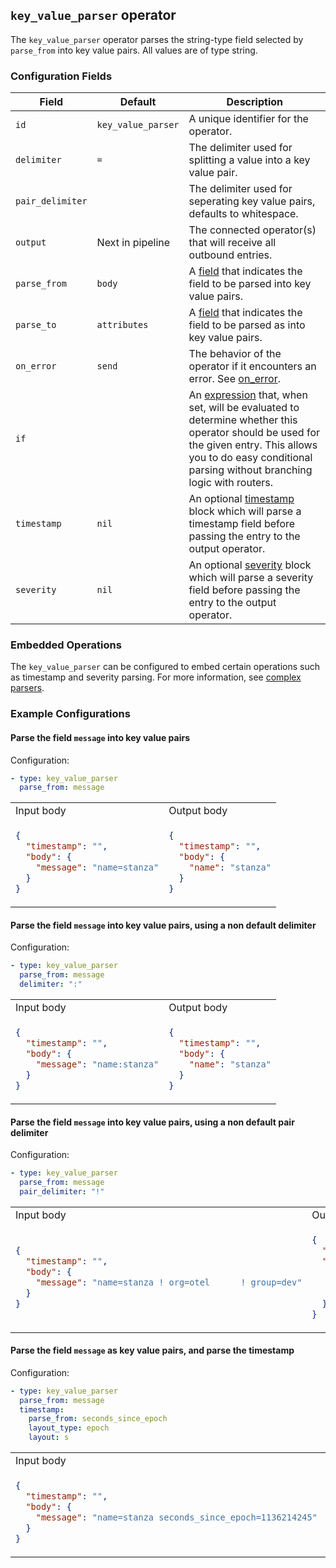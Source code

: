 ## `key_value_parser` operator

The `key_value_parser` operator parses the string-type field selected by `parse_from` into key value pairs. All values are of type string.

### Configuration Fields

| Field            | Default             | Description                                                                                                                                                                                                                               |
| ---              | ---                 | ---                                                                                                                                                                                                                                       |
| `id`             | `key_value_parser`  | A unique identifier for the operator.                                                                                                                                                                                                     |
| `delimiter`      | `=`                 | The delimiter used for splitting a value into a key value pair.                                                                                                                                                                           |
| `pair_delimiter` |                     | The delimiter used for seperating key value pairs, defaults to whitespace.                                                                                                                                                                |
| `output`         | Next in pipeline    | The connected operator(s) that will receive all outbound entries.                                                                                                                                                                         |
| `parse_from`     | `body`              | A [field](../types/field.md) that indicates the field to be parsed into key value pairs.                                                                                                                                               |
| `parse_to`       | `attributes`        | A [field](../types/field.md) that indicates the field to be parsed as into key value pairs.                                                                                                                                            |
| `on_error`       | `send`              | The behavior of the operator if it encounters an error. See [on_error](../types/on_error.md).                                                                                                                                          |
| `if`             |                     | An [expression](../types/expression.md) that, when set, will be evaluated to determine whether this operator should be used for the given entry. This allows you to do easy conditional parsing without branching logic with routers.  |
| `timestamp`      | `nil`               | An optional [timestamp](../types/timestamp.md) block which will parse a timestamp field before passing the entry to the output operator.                                                                                               |
| `severity`       | `nil`               | An optional [severity](../types/severity.md) block which will parse a severity field before passing the entry to the output operator.                                                                                                  |

### Embedded Operations

The `key_value_parser` can be configured to embed certain operations such as timestamp and severity parsing. For more information, see [complex parsers](../types/parsers.md#complex-parsers).

### Example Configurations

#### Parse the field `message` into key value pairs

Configuration:
```yaml
- type: key_value_parser
  parse_from: message
```

<table>
<tr><td> Input body </td> <td> Output body </td></tr>
<tr>
<td>

```json
{
  "timestamp": "",
  "body": {
    "message": "name=stanza"
  }
}
```

</td>
<td>

```json
{
  "timestamp": "",
  "body": {
    "name": "stanza"
  }
}
```

</td>
</tr>
</table>

#### Parse the field `message` into key value pairs, using a non default delimiter

Configuration:
```yaml
- type: key_value_parser
  parse_from: message
  delimiter: ":"
```

<table>
<tr><td> Input body </td> <td> Output body </td></tr>
<tr>
<td>

```json
{
  "timestamp": "",
  "body": {
    "message": "name:stanza"
  }
}
```

</td>
<td>

```json
{
  "timestamp": "",
  "body": {
    "name": "stanza"
  }
}
```

</td>
</tr>
</table>

#### Parse the field `message` into key value pairs, using a non default pair delimiter

Configuration:
```yaml
- type: key_value_parser
  parse_from: message
  pair_delimiter: "!"
```

<table>
<tr><td> Input body </td> <td> Output body </td></tr>
<tr>
<td>

```json
{
  "timestamp": "",
  "body": {
    "message": "name=stanza ! org=otel      ! group=dev"
  }
}
```

</td>
<td>

```json
{
  "timestamp": "",
  "body": {
    "name": "stanza",
    "org": "otel",
    "group": "dev"
  }
}
```

</td>
</tr>
</table>

#### Parse the field `message` as key value pairs, and parse the timestamp

Configuration:
```yaml
- type: key_value_parser
  parse_from: message
  timestamp:
    parse_from: seconds_since_epoch
    layout_type: epoch
    layout: s
```

<table>
<tr><td> Input body </td> <td> Output body </td></tr>
<tr>
<td>

```json
{
  "timestamp": "",
  "body": {
    "message": "name=stanza seconds_since_epoch=1136214245"
  }
}
```

</td>
<td>

```json
{
  "timestamp": "2006-01-02T15:04:05-07:00",
  "body": {
    "name": "stanza"
  }
}
```

</td>
</tr>
</table>
